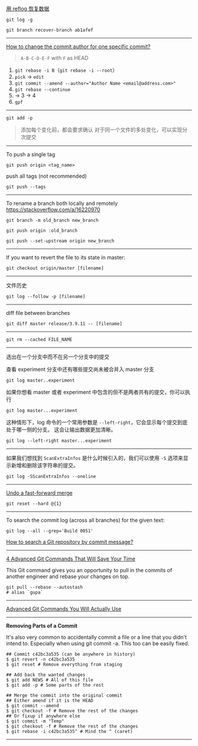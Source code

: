 [用 reflog 恢复数据](https://git-scm.com/book/zh/v1/Git-%E5%86%85%E9%83%A8%E5%8E%9F%E7%90%86-%E7%BB%B4%E6%8A%A4%E5%8F%8A%E6%95%B0%E6%8D%AE%E6%81%A2%E5%A4%8D)

`git log -g`

`git branch recover-branch ab1afef`

---

[How to change the commit author for one specific commit?](https://stackoverflow.com/questions/3042437/how-to-change-the-commit-author-for-one-specific-commit)

> `A-B-C-D-E-F` with `F` as HEAD

1. `git rebase -i B`（`git rebase -i --root`）
2. `pick` -> `edit`
3. `git commit --amend --author="Author Name <email@address.com>"`
4. `git rebase --continue`
5. -> 3 -> 4
6. `gpf`

---

`git add -p`

> 添加每个变化前，都会要求确认
> 对于同一个文件的多处变化，可以实现分次提交

---

To push a single tag

`git push origin <tag_name>`

push all tags (not recommended)

`git push --tags`

---

To rename a branch both locally and remotely
https://stackoverflow.com/a/16220970

```
git branch -m old_branch new_branch

git push origin :old_branch

git push --set-upstream origin new_branch
```

---

If you want to revert the file to its state in master:

`git checkout origin/master [filename]`

---

文件历史

`git log --follow -p [filename]`

---

diff file between branches

`git diff master release/3.9.11 -- [filename]`

---

`git rm --cached FILE_NAME`

---

选出在一个分支中而不在另一个分支中的提交

查看 experiment 分支中还有哪些提交尚未被合并入 master 分支

`git log master..experiment`

如果你想看 master 或者 experiment 中包含的但不是两者共有的提交，你可以执行

`git log master...experiment`

这种情形下，log 命令的一个常用参数是 `--left-right`，它会显示每个提交到底处于哪一侧的分支。 这会让输出数据更加清晰。

`git log --left-right master...experiment`

---

如果我们想找到 `ScanExtraInfos` 是什么时候引入的，我们可以使用 `-S` 选项来显示新增和删除该字符串的提交。

`git log -SScanExtraInfos --oneline`

---

[Undo a fast-forward merge](https://stackoverflow.com/questions/14308580/undo-a-fast-forward-merge)

`git reset --hard @{1}`

---

To search the commit log (across all branches) for the given text:

`git log --all --grep='Build 0051'`

[How to search a Git repository by commit message?](https://stackoverflow.com/questions/7124914/how-to-search-a-git-repository-by-commit-message)

---

[4 Advanced Git Commands That Will Save Your Time](https://dev.to/codicacom/4-advanced-git-commands-alp)

This Git command gives you an opportunity to pull in the commits of another engineer and rebase your changes on top.

```
git pull --rebase --autostash
# alias `gupa`
```

---

[Advanced Git Commands You Will Actually Use
](https://stosb.com/blog/advanced-git-commands-you-will-actually-use/)

---

**Removing Parts of a Commit**

It's also very common to accidentally commit a file or a line that you didn't intend to. Especially when using git commit -a. This too can be easily fixed.

```
## Commit c42bc3a535 (can be anywhere in history)
$ git revert -n c42bc3a535
$ git reset # Remove everything from staging

## Add back the wanted changes
$ git add NEWS # All of this file
$ git add -p # Some parts of the rest

## Merge the commit into the original commit
## Either amend if it is the HEAD
$ git commit --amend
$ git checkout -f # Remove the rest of the changes
## Or fixup if anywhere else
$ git commit -m "Temp"
$ git checkout -f # Remove the rest of the changes
$ git rebase -i c42bc3a535^ # Mind the ^ (caret)
```

---
